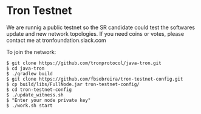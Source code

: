 # Tron Testnet 

We are runnig a public testnet so the SR candidate could test the softwares update and new network topologies. If you need coins or votes, please contact me at tronfoundation.slack.com

To join the network:

```console
$ git clone https://github.com/tronprotocol/java-tron.git
$ cd java-tron
$ ./gradlew build
$ git clone https://github.com/fbsobreira/tron-testnet-config.git
$ cp build/libs/FullNode.jar tron-testnet-config/
$ cd tron-testnet-config
$ ./update_witness.sh
$ "Enter your node private key"
$ ./work.sh start
```
